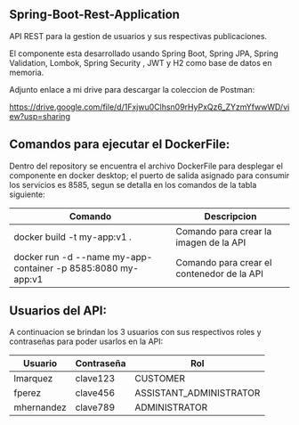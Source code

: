 
## Spring-Boot-Rest-Application

API REST para la gestion de usuarios y sus respectivas publicaciones.

El componente esta desarrollado usando Spring Boot, Spring JPA, Spring Validation, Lombok, Spring Security , JWT y H2 como base de datos en memoria.

Adjunto enlace a mi drive para descargar la coleccion de Postman:

https://drive.google.com/file/d/1Fxjwu0Clhsn09rHyPxQz6_ZYzmYfwwWD/view?usp=sharing

## Comandos para ejecutar el DockerFile:
Dentro del repository se encuentra el archivo DockerFile para desplegar el componente en docker desktop; el puerto de salida asignado para consumir los servicios es 8585, segun se detalla en los comandos de la tabla siguiente:

| Comando           | Descripcion                                                        |
| ----------------- | ------------------------------------------------------------------ |
| docker build -t my-app:v1 . | Comando para crear la imagen de la API |
| docker run -d --name my-app-container -p 8585:8080 my-app:v1 | Comando para crear el contenedor de la API |

## Usuarios del API:
A continuacion se brindan los 3 usuarios con sus respectivos roles y contraseñas para poder usarlos en la API:

| Usuario             | Contraseña             | Rol             | 
| ----------------- | ------------------------ | ----------------|
| lmarquez | clave123 | CUSTOMER |
| fperez | clave456 | ASSISTANT_ADMINISTRATOR |
| mhernandez | clave789 | ADMINISTRATOR |
